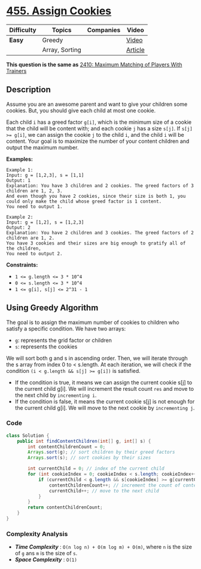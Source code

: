 # [455. Assign Cookies](https://leetcode.com/problems/assign-cookies/description/)

| Difficulty | Topics           | Companies | Video                             |
| ---------- | ---------------- | ----------| --------------------------------- |
| **Easy**   | Greedy           |           | [Video](https://youtu.be/DIX2p7vb9co?si=Px33PIvcRs6fW0jZ)|
|            | Array, Sorting   |           | [Article](https://www.geeksforgeeks.org/assign-cookies/) |     

**This question is the same as** [2410: Maximum Matching of Players With Trainers](https://leetcode.com/problems/maximum-matching-of-players-with-trainers/description/)

## Description
Assume you are an awesome parent and want to give your children some cookies. But, you should give each child at most one cookie.

Each child `i` has a greed factor `g[i]`, which is the minimum size of a cookie that the child will be content with; and each cookie `j` has a size `s[j]`. If `s[j] >= g[i]`, we can assign the cookie `j` to the child `i`, and the child `i` will be content. Your goal is to maximize the number of your content children and output the maximum number.

**Examples:**

```
Example 1:
Input: g = [1,2,3], s = [1,1]
Output: 1
Explanation: You have 3 children and 2 cookies. The greed factors of 3 children are 1, 2, 3. 
And even though you have 2 cookies, since their size is both 1, you could only make the child whose greed factor is 1 content.
You need to output 1.
```

```
Example 2:
Input: g = [1,2], s = [1,2,3]
Output: 2
Explanation: You have 2 children and 3 cookies. The greed factors of 2 children are 1, 2. 
You have 3 cookies and their sizes are big enough to gratify all of the children, 
You need to output 2.
```

**Constraints:**

- `1 <= g.length <= 3 * 10^4`
- `0 <= s.length <= 3 * 10^4`
- `1 <= g[i], s[j] <= 2^31 - 1`


## Using Greedy Algorithm

The goal is to assign the maximum number of cookies to children who satisfy a specific condition. We have two arrays:
- `g`: represents the grid factor or children
- `s`: represents the cookies

We will sort both g and s in ascending order. Then, we will iterate through the s array from index 0 to < s.length.
At each iteration, we will check if the condition `(i < g.length && s[j] >= g[i])` is satisfied.

* If the condition is true, it means we can assign the current cookie s[j] to the current child g[i]. We will increment the result count `res` and move to the next child by `incrementing i`.
* If the condition is false, it means the current cookie s[j] is not enough for the current child g[i]. We will move to the next cookie by `incrementing j`.
  
### Code
```java
class Solution {
    public int findContentChildren(int[] g, int[] s) {
        int contentChildrenCount = 0;
        Arrays.sort(g); // sort children by their greed factors
        Arrays.sort(s); // sort cookies by their sizes

        int currentChild = 0; // index of the current child
        for (int cookieIndex = 0; cookieIndex < s.length; cookieIndex++) {
            if (currentChild < g.length && s[cookieIndex] >= g[currentChild]) {
                contentChildrenCount++; // increment the count of content children
                currentChild++; // move to the next child
            }
        }
        return contentChildrenCount;
    }
}
```

### Complexity Analysis

- ***Time Complexity*** : `O(n log n) + O(m log m) + O(m)`, where `n` is the size of `g` ans `m` is the size of `s`. 
- ***Space Complexity*** : `O(1)`
